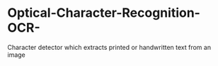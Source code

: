 # Optical-Character-Recognition-OCR-
Character detector which extracts printed or handwritten text from an image
